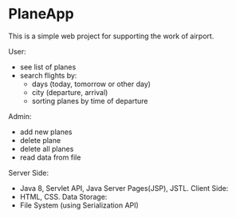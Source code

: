 # PlaneApp

This is a simple web project for supporting the work of airport.

User:
- see list of planes
- search flights by:
     - days (today, tomorrow or other day)
     - city (departure, arrival)
     - sorting planes by time of departure
     
Admin:
- add new planes
- delete plane
- delete all planes
- read data from file

Server Side: 
- Java 8, Servlet API, Java Server Pages(JSP), JSTL.
Client Side:
- HTML, CSS.
Data Storage:
- File System (using Serialization API)
